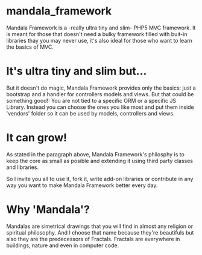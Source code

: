 mandala_framework
=================

Mandala Framework is a -really ultra tiny and slim- PHP5 MVC framework. It is meant for those that doesn't need a bulky framework filled with buit-in libraries thay you may never use, it's also ideal for those who want to learn the basics of MVC.

It's ultra tiny and slim but...
===============================

But it doesn't do magic, Mandala Framework provides only the basics: just a bootstrap and a handler for controllers models and views. 
But that could be something good!: You are not tied to a specific ORM or a specific JS Library. Instead you can choose the ones you like most and put them inside 'vendors' folder so it can be used by models, controllers and views.

It can grow!
================

As stated in the paragraph above, Mandala Framework's philosphy is to keep the core as small as posible and extending it using third party classes and libraries. 

So I invite you all to use it, fork it, write add-on libraries or contribute in any way you want to make Mandala Framework better every day.

Why 'Mandala'?
==============

Mandalas are simetrical drawings that you will find in almost any religion or spiritual philosophy. And I choose that name because they're beautifuls but also they are the predecessors of Fractals. Fractals are everywhere in buildings, nature and even in computer code. 


